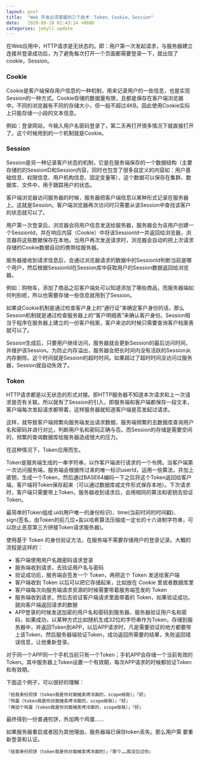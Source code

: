 ```yaml
---
layout: post
title:  "Web 开发必须掌握的三个技术：Token、Cookie、Session"
date:   2020-09-18 01:43:14 +0800
categories: jekyll update
---
```

在Web应用中，HTTP请求是无状态的。即：用户第一次发起请求，与服务器建立连接并登录成功后，为了避免每次打开一个页面都需要登录一下，就出现了cookie，Session。

### Cookie

Cookie是客户端保存用户信息的一种机制，用来记录用户的一些信息，也是实现Session的一种方式。Cookie存储的数据量有限，且都是保存在客户端浏览器中。不同的浏览器有不同的存储大小，但一般不超过4KB。因此使用Cookie实际上只能存储一小段的文本信息。

例如：登录网站，今输入用户名密码登录了，第二天再打开很多情况下就直接打开了。这个时候用到的一个机制就是Cookie。

### Session

Session是另一种记录客户状态的机制，它是在服务端保存的一个数据结构（主要存储的的SessionID和Session内容，同时也包含了很多自定义的内容如：用户基础信息、权限信息、用户机构信息、固定变量等），这个数据可以保存在集群、数据库、文件中，用于跟踪用户的状态。

客户端浏览器访问服务器的时候，服务器把客户端信息以某种形式记录在服务器上。这就是Session。客户端浏览器再次访问时只需要从该Session中查找该客户的状态就可以了。

用户第一次登录后，浏览器会将用户信息发送给服务器，服务器会为该用户创建一个SessionId，并在响应内容（Cookie）中将该SessionId一并返回给浏览器，浏览器将这些数据保存在本地。当用户再次发送请求时，浏览器会自动的把上次请求存储的Cookie数据自动的携带给服务器。

服务器接收到请求信息后，会通过浏览器请求的数据中的SessionId判断当前是哪个用户，然后根据SessionId在Session库中获取用户的Session数据返回给浏览器。

例如：购物车，添加了商品之后客户端处可以知道添加了哪些商品，而服务器端如何判别呢，所以也需要存储一些信息就用到了Session。

如果说Cookie机制是通过检查客户身上的“通行证”来确定客户身份的话，那么Session机制就是通过检查服务器上的“客户明细表”来确认客户身份。Session相当于程序在服务器上建立的一份客户档案，客户来访的时候只需要查询客户档案表就可以了。

Session生成后，只要用户继续访问，服务器就会更新Session的最后访问时间，并维护该Session。为防止内存溢出，服务器会把长时间内没有活跃的Session从内存删除。这个时间就是Session的超时时间。如果超过了超时时间没访问过服务器，Session就自动失效了。

### Token

HTTP请求都是以无状态的形式对接。即HTTP服务器不知道本次请求和上一次请求是否有关联。所以就有了Session的引入，即服务端和客户端都保存一段文本，客户端每次发起请求都带着，这样服务器就知道客户端是否发起过请求。

这样，就导致客户端频繁向服务端发出请求数据，服务端频繁的去数据库查询用户名和密码并进行对比，判断用户名和密码正确与否。而Session的存储是需要空间的，频繁的查询数据库给服务器造成很大的压力。

在这种情况下，Token应用而生。

Token是服务端生成的一串字符串，以作客户端进行请求的一个令牌。当客户端第一次访问服务端，服务端会根据传过来的唯一标识userId，运用一些算法，并加上密钥，生成一个Token，然后通过BASE64编码一下之后将这个Token返回给客户端，客户端将Token保存起来（可以通过数据库或文件形式保存本地）。下次请求时，客户端只需要带上Token，服务器收到请求后，会用相同的算法和密钥去验证Token。

最简单的Token组成:uid(用户唯一的身份标识)、time(当前时间的时间戳)、sign(签名，由Token的前几位+盐以哈希算法压缩成一定长的十六进制字符串，可以防止恶意第三方拼接Token请求服务器)。

使用基于 Token 的身份验证方法，在服务端不需要存储用户的登录记录。大概的流程是这样的：

- 客户端使用用户名跟密码请求登录
- 服务端收到请求，去验证用户名与密码
- 验证成功后，服务端会签发一个 Token，再把这个 Token 发送给客户端
- 客户端收到 Token 以后可以把它存储起来，比如放在 Cookie 里或者数据库里
- 客户端每次向服务端请求资源的时候需要带着服务端签发的 Token
- 服务端收到请求，然后去验证客户端请求里面带着的 Token，如果验证成功，就向客户端返回请求的数据
- APP登录的时候发送加密的用户名和密码到服务器，服务器验证用户名和密码，如果成功，以某种方式比如随机生成32位的字符串作为Token，存储到服务器中，并返回Token到APP，以后APP请求时，凡是需要验证的地方都要带上该Token，然后服务器端验证Token，成功返回所需要的结果，失败返回错误信息，让他重新登录。

对于同一个APP同一个手机当前只有一个Token；手机APP会存储一个当前有效的Token。其中服务器上Token设置一个有效期，每次APP请求的时候都验证Token和有效期。

下面这个例子，可以很好的理解：

``` text
『给我来份煎饼（token我是你对面摊卖烤冷面的，scope赊账）』『好』
『鸡蛋（token我是你对面摊卖烤冷面的，scope赊账）』『好』
『再加个鸡蛋（token我是你对面摊卖烤冷面的，scope赊账）』『好』
```

最终得到一份普通煎饼，外加两个鸡蛋……

如果服务器重启或者因为其他理由，服务器端已保存token丢失。那么用户需 要重新登录和认证。

``` text
『给我来份煎饼（token我是你对面摊卖烤冷面的）』『那个……我没见过你』
```